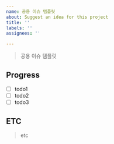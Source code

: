 ```yaml
---
name: 공용 이슈 템플릿
about: Suggest an idea for this project
title: ''
labels: ''
assignees: ''

---
```


> 공용 이슈 템플릿

## Progress
- [ ] todo1
- [ ] todo2
- [ ] todo3

## ETC
> etc
